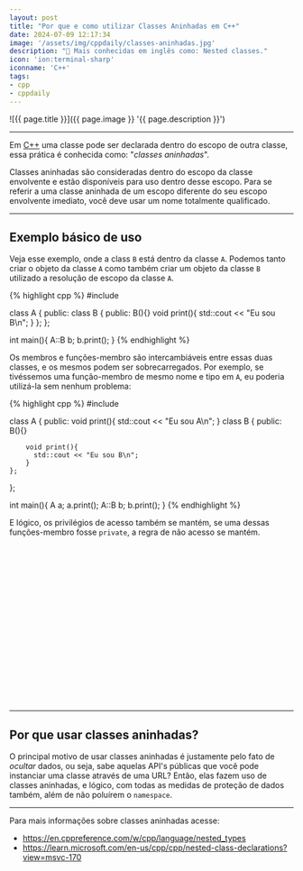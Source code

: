 ```yaml
---
layout: post
title: "Por que e como utilizar Classes Aninhadas em C++"
date: 2024-07-09 12:17:34
image: '/assets/img/cppdaily/classes-aninhadas.jpg'
description: "🪺 Mais conhecidas em inglês como: Nested classes."
icon: 'ion:terminal-sharp'
iconname: 'C++'
tags:
- cpp
- cppdaily
---
```


![{{ page.title }}]({{ page.image }} '{{ page.description }}')

---

Em [C++](https://terminalroot.com.br/tags#cpp) uma classe pode ser declarada dentro do escopo de outra classe, essa prática é conhecida como: "*classes aninhadas*". 

Classes aninhadas são consideradas dentro do escopo da classe envolvente e estão disponíveis para uso dentro desse escopo. Para se referir a uma classe aninhada de um escopo diferente do seu escopo envolvente imediato, você deve usar um nome totalmente qualificado.

---

## Exemplo básico de uso
Veja esse exemplo, onde a class `B` está dentro da classe `A`. Podemos tanto criar o objeto da classe `A` como também criar um objeto da classe `B` utilizado a resolução de escopo da classe `A`.

{% highlight cpp %}
#include <iostream>

class A {
  public:
    class B {
      public:
        B(){}
        void print(){
          std::cout << "Eu sou B\n";
        }
    };
};

int main(){
  A::B b;
  b.print();
}
{% endhighlight %}

Os membros e funções-membro são intercambiáveis entre essas duas classes, e os mesmos podem ser sobrecarregados. Por exemplo, se tivéssemos uma função-membro de mesmo nome e tipo em `A`, eu poderia utilizá-la sem nenhum problema:

{% highlight cpp %}
#include <iostream>

class A {
  public:
    void print(){
      std::cout << "Eu sou A\n";
    }
    class B {
      public:
        B(){}

        void print(){
          std::cout << "Eu sou B\n";
        }
    };
};

int main(){
  A a;
  a.print();
  A::B b;
  b.print();
}
{% endhighlight %}

E lógico, os privilégios de acesso também se mantém, se uma dessas funções-membro fosse `private`, a regra de não acesso se mantém.


<!-- SQUARE - GAMES ROOT -->
<script async src="//pagead2.googlesyndication.com/pagead/js/adsbygoogle.js"></script>
<ins class="adsbygoogle"
style="display:inline-block;width:336px;height:280px"
data-ad-client="ca-pub-2838251107855362"
data-ad-slot="5351066970"></ins>
<script>
(adsbygoogle = window.adsbygoogle || []).push({});
</script>

---

## Por que usar classes aninhadas?
O principal motivo de usar classes aninhadas é justamente pelo fato de *ocultar* dados, ou seja, sabe aquelas API's públicas que você pode instanciar uma classe através de uma URL? Então, elas fazem uso de classes aninhadas, e lógico, com todas as medidas de proteção de dados também, além de não poluírem o `namespace`.

---

Para mais informações sobre classes aninhadas acesse:
+ <https://en.cppreference.com/w/cpp/language/nested_types>
+ <https://learn.microsoft.com/en-us/cpp/cpp/nested-class-declarations?view=msvc-170>



